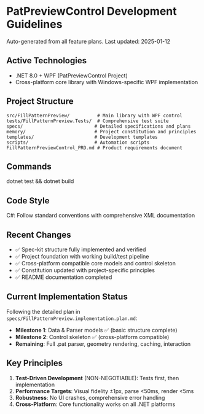 # PatPreviewControl Development Guidelines

Auto-generated from all feature plans. Last updated: 2025-01-12

## Active Technologies
- .NET 8.0 + WPF (PatPreviewControl Project)
- Cross-platform core library with Windows-specific WPF implementation

## Project Structure
```
src/FillPatternPreview/          # Main library with WPF control
tests/FillPatternPreview.Tests/  # Comprehensive test suite
specs/                          # Detailed specifications and plans
memory/                         # Project constitution and principles
templates/                      # Development templates
scripts/                        # Automation scripts
FillPatternPreviewControl_PRD.md # Product requirements document
```

## Commands
dotnet test && dotnet build

## Code Style
C#: Follow standard conventions with comprehensive XML documentation

## Recent Changes
- ✅ Spec-kit structure fully implemented and verified
- ✅ Project foundation with working build/test pipeline
- ✅ Cross-platform compatible core models and control skeleton
- ✅ Constitution updated with project-specific principles
- ✅ README documentation completed

## Current Implementation Status
Following the detailed plan in `specs/FillPatternPreview.implementation.plan.md`:
- **Milestone 1**: Data & Parser models ✅ (basic structure complete)
- **Milestone 2**: Control skeleton ✅ (cross-platform compatible)
- **Remaining**: Full .pat parser, geometry rendering, caching, interaction

## Key Principles
1. **Test-Driven Development** (NON-NEGOTIABLE): Tests first, then implementation
2. **Performance Targets**: Visual fidelity ±1px, parse <50ms, render <5ms  
3. **Robustness**: No UI crashes, comprehensive error handling
4. **Cross-Platform**: Core functionality works on all .NET platforms

<!-- MANUAL ADDITIONS START -->
<!-- MANUAL ADDITIONS END -->
